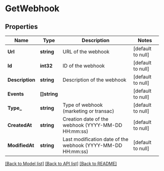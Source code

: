 # GetWebhook

## Properties
Name | Type | Description | Notes
------------ | ------------- | ------------- | -------------
**Url** | **string** | URL of the webhook | [default to null]
**Id** | **int32** | ID of the webhook | [default to null]
**Description** | **string** | Description of the webhook | [default to null]
**Events** | **[]string** |  | [default to null]
**Type_** | **string** | Type of webhook (marketing or transac) | [default to null]
**CreatedAt** | **string** | Creation date of the webhook (YYYY-MM-DD HH:mm:ss) | [default to null]
**ModifiedAt** | **string** | Last modification date of the webhook (YYYY-MM-DD HH:mm:ss) | [default to null]

[[Back to Model list]](../README.md#documentation-for-models) [[Back to API list]](../README.md#documentation-for-api-endpoints) [[Back to README]](../README.md)


